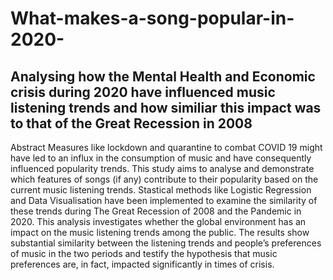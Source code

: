 # What-makes-a-song-popular-in-2020-
Analysing how the Mental Health and Economic crisis during 2020 have influenced music listening trends and how similiar this impact was to that of the Great Recession in 2008
-------------------------------------------------------------------------------------------------------------------------------------------------------------------
Abstract
Measures like lockdown and quarantine to combat COVID 19 might have led to an influx in the consumption
of music and have consequently influenced popularity trends. This study aims to analyse and demonstrate
which features of songs (if any) contribute to their popularity based on the current music listening trends.
Stastical methods like Logistic Regression and Data Visualisation have been implemented to examine the
similarity of these trends during The Great Recession of 2008 and the Pandemic in 2020. This analysis
investigates whether the global environment has an impact on the music listening trends among the public.
The results show substantial similarity between the listening trends and people’s preferences of music in the
two periods and testify the hypothesis that music preferences are, in fact, impacted significantly in times of
crisis.
